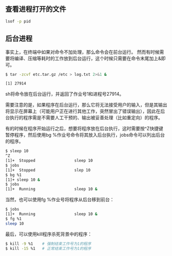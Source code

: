 ## 查看进程打开的文件 
```sh
lsof -p pid
```


## 后台进程
事实上，在终端中如果对命令不加处理，那么命令会在前台运行。
然而有时候需要将编译、压缩等耗时的工作放到后台运行，这个时候只需要在命令末尾加上&即可。

```sh
$ tar -zcvf etc.tar.gz /etc > log.txt 2>&1 &

[1] 27914
```

sh将命令放在后台运行，并返回了作业号1和进程号27914。

需要注意的是，如果程序在后台运行，那么它将无法接受用户的输入，但是其输出将显示在屏幕上（可能用户正在进行其他工作，突然冒出了错误输出），因此在后台执行的程序需是不需要人工干预的、输出被妥善处理（比如重定向）的程序。

有的时候在程序开始运行之后，想要将程序放在后台执行，这时需要按^Z快捷键暂停程序，然后使用bg %作业号命令将其放入后台执行，jobs命令可以列出后台的程序。

```sh
$ sleep 10
^Z
[1]+  Stopped                 sleep 10
$ jobs
[1]+  Stopped                 slep 10
$ bg %1
[1]+ sleep 10 &
$ jobs
[1]+  Running                 sleep 10 &
```

当然，也可以使用fg %作业号将程序从后台移到前台：

```sh
$ jobs
[1]+  Running                 sleep 10 &
$ fg %1
sleep 10
```

最后，可以使用kill程序杀死背景中的程序：

```sh
$ kill -9 %1    # 强制结束工作号为1的程序
$ kill -15 %1   # 正常结束工作号为1的程序
```

